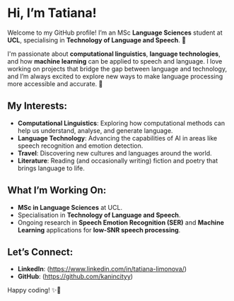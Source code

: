# Hi, I’m Tatiana! 

Welcome to my GitHub profile! I’m an MSc **Language Sciences** student at **UCL**, specialising in **Technology of Language and Speech**. 🚀

I'm passionate about **computational linguistics**, **language technologies**, and how **machine learning** can be applied to speech and language. I love working on projects that bridge the gap between language and technology, and I’m always excited to explore new ways to make language processing more accessible and accurate. 🌟

## My Interests:
- **Computational Linguistics**: Exploring how computational methods can help us understand, analyse, and generate language.
- **Language Technology**: Advancing the capabilities of AI in areas like speech recognition and emotion detection.
- **Travel**: Discovering new cultures and languages around the world.
- **Literature**: Reading (and occasionally writing) fiction and poetry that brings language to life.

## What I’m Working On:
- **MSc in Language Sciences** at UCL.
- Specialisation in **Technology of Language and Speech**.
- Ongoing research in **Speech Emotion Recognition (SER)** and **Machine Learning** applications for **low-SNR speech processing**.

## Let’s Connect:
- **LinkedIn**: (https://www.linkedin.com/in/tatiana-limonova/)
- **GitHub**: (https://github.com/kanincityy)

Happy coding! ✨🐇

<!---
kanincityy/kanincityy is a ✨ special ✨ repository because its `README.md` (this file) appears on your GitHub profile.
You can click the Preview link to take a look at your changes.
--->
